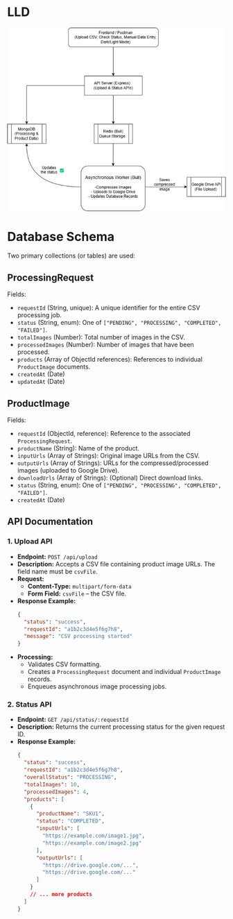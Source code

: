 # LLD

![LLD](./LLD_Project.drawio.png)

# Database Schema

Two primary collections (or tables) are used:

## ProcessingRequest

Fields:

- `requestId` (String, unique): A unique identifier for the entire CSV processing job.
- `status` (String, enum): One of `["PENDING", "PROCESSING", "COMPLETED", "FAILED"]`.
- `totalImages` (Number): Total number of images in the CSV.
- `processedImages` (Number): Number of images that have been processed.
- `products` (Array of ObjectId references): References to individual `ProductImage` documents.
- `createdAt` (Date)
- `updatedAt` (Date)

## ProductImage

Fields:

- `requestId` (ObjectId, reference): Reference to the associated `ProcessingRequest`.
- `productName` (String): Name of the product.
- `inputUrls` (Array of Strings): Original image URLs from the CSV.
- `outputUrls` (Array of Strings): URLs for the compressed/processed images (uploaded to Google Drive).
- `downloadUrls` (Array of Strings): (Optional) Direct download links.
- `status` (String, enum): One of `["PENDING", "PROCESSING", "COMPLETED", "FAILED"]`.
- `createdAt` (Date)

## API Documentation

### 1. Upload API

- **Endpoint:** `POST /api/upload`
- **Description:** Accepts a CSV file containing product image URLs. The field name must be `csvFile`.
- **Request:**
  - **Content-Type:** `multipart/form-data`
  - **Form Field:** `csvFile` – the CSV file.
- **Response Example:**
  ```json
  {
    "status": "success",
    "requestId": "a1b2c3d4e5f6g7h8",
    "message": "CSV processing started"
  }
  ```
- **Processing:**
  - Validates CSV formatting.
  - Creates a `ProcessingRequest` document and individual `ProductImage` records.
  - Enqueues asynchronous image processing jobs.

### 2. Status API

- **Endpoint:** `GET /api/status/:requestId`
- **Description:** Returns the current processing status for the given request ID.
- **Response Example:**
  ```json
  {
    "status": "success",
    "requestId": "a1b2c3d4e5f6g7h8",
    "overallStatus": "PROCESSING",
    "totalImages": 10,
    "processedImages": 4,
    "products": [
      {
        "productName": "SKU1",
        "status": "COMPLETED",
        "inputUrls": [
          "https://example.com/image1.jpg",
          "https://example.com/image2.jpg"
        ],
        "outputUrls": [
          "https://drive.google.com/...",
          "https://drive.google.com/..."
        ]
      }
      // ... more products
    ]
  }
  ```
#
